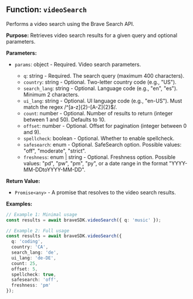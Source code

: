 ## Function: `videoSearch`

Performs a video search using the Brave Search API.

**Purpose:**
Retrieves video search results for a given query and optional parameters.

**Parameters:**
- `params`: object<VideoSearchParams> - Required. Video search parameters.
  - `q`: string - Required. The search query (maximum 400 characters).
  - `country`: string - Optional. Two-letter country code (e.g., "US").
  - `search_lang`: string - Optional. Language code (e.g., "en", "es"). Minimum 2 characters.
  - `ui_lang`: string - Optional. UI language code (e.g., "en-US"). Must match the regex /^[a-z]{2}-[A-Z]{2}$/.
  - `count`: number - Optional. Number of results to return (integer between 1 and 50). Defaults to 10.
  - `offset`: number - Optional. Offset for pagination (integer between 0 and 9).
  - `spellcheck`: boolean - Optional. Whether to enable spellcheck.
  - `safesearch`: enum<SafeSearchOption> - Optional. SafeSearch option. Possible values: "off", "moderate", "strict".
  - `freshness`: enum<FreshnessOption> | string - Optional. Freshness option. Possible values: "pd", "pw", "pm", "py", or a date range in the format "YYYY-MM-DDtoYYYY-MM-DD".

**Return Value:**
- `Promise<any>` - A promise that resolves to the video search results.

**Examples:**
```typescript
// Example 1: Minimal usage
const results = await braveSDK.videoSearch({ q: 'music' });

// Example 2: Full usage
const results = await braveSDK.videoSearch({
  q: 'coding',
  country: 'CA',
  search_lang: 'de',
  ui_lang: 'de-DE',
  count: 25,
  offset: 5,
  spellcheck: true,
  safesearch: 'off',
  freshness: 'pm'
});
```